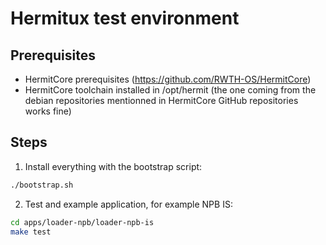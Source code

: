 # Hermitux test environment

## Prerequisites
  - HermitCore prerequisites (https://github.com/RWTH-OS/HermitCore)
  - HermitCore toolchain installed in /opt/hermit (the one coming from the
  debian repositories mentionned in HermitCore GitHub repositories works fine)

## Steps

1. Install everything with the bootstrap script:

```bash
./bootstrap.sh
```

2. Test and example application, for example NPB IS:
```bash
cd apps/loader-npb/loader-npb-is
make test
```
